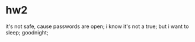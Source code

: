 # hw2

it's not safe, cause passwords are open; 
i know it's not a true;
but i want to sleep;
goodnight;
